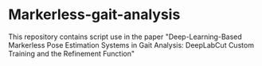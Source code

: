 # Markerless-gait-analysis
This repository contains script use in the paper "Deep-Learning-Based Markerless Pose Estimation Systems in Gait Analysis: DeepLabCut Custom Training and the Refinement Function" 

